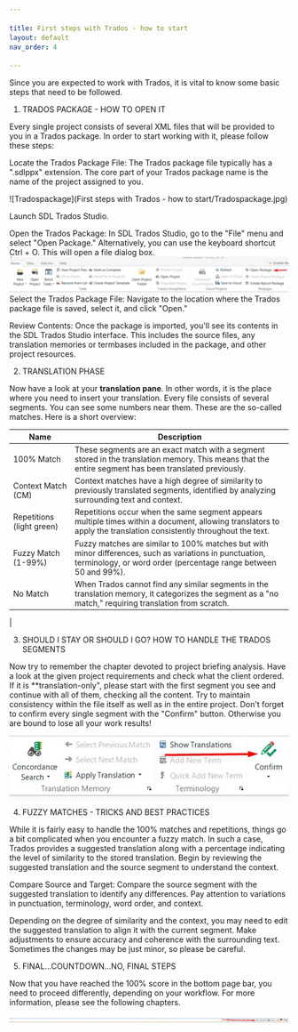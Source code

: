 ```yaml
---

title: First steps with Trados - how to start
layout: default
nav_order: 4

---
```


Since you are expected to work with Trados, it is vital to know some basic steps that need to be followed.

1. TRADOS PACKAGE - HOW TO OPEN IT

Every single project consists of several XML files that will be provided to you in a Trados package. In order to start working with it, please follow these steps:

Locate the Trados Package File: The Trados package file typically has a ".sdlppx" extension. The core part of your Trados package name is the name of the project assigned to you.

![Tradospackage](First steps with Trados - how to start/Tradospackage.jpg)

Launch SDL Trados Studio.

Open the Trados Package: In SDL Trados Studio, go to the "File" menu and select "Open Package." Alternatively, you can use the keyboard shortcut Ctrl + O. This will open a file dialog box.
![open](openpage.jpg)
Select the Trados Package File: Navigate to the location where the Trados package file is saved, select it, and click "Open."

Review Contents: Once the package is imported, you'll see its contents in the SDL Trados Studio interface. This includes the source files, any translation memories or termbases included in the package, and other project resources.


2. TRANSLATION PHASE

Now have a look at your **translation pane**. In other words, it is the place where you need to insert your translation. Every file consists of several segments. You can see some numbers near them. 
These are the so-called matches. Here is a short overview:

| Name            | Description                                                                                                                                                      |
|-----------------|------------------------------------------------------------------------------------------------------------------------------------------------------------------|
| 100% Match      | These segments are an exact match with a segment stored in the translation memory. This means that the entire segment has been translated previously.             |
| Context Match (CM)   | Context matches have a high degree of similarity to previously translated segments, identified by analyzing surrounding text and context.                          |
| Repetitions (light green)     | Repetitions occur when the same segment appears multiple times within a document, allowing translators to apply the translation consistently throughout the text. |
| Fuzzy Match (1-99%)     | Fuzzy matches are similar to 100% matches but with minor differences, such as variations in punctuation, terminology, or word order (percentage range between 50 and 99%).                             |
| No Match        | When Trados cannot find any similar segments in the translation memory, it categorizes the segment as a "no match," requiring translation from scratch.     
|

3. SHOULD I STAY OR SHOULD I GO? HOW TO HANDLE THE TRADOS SEGMENTS

Now try to remember the chapter devoted to project briefing analysis. Have a look at the given project requirements and check what the client ordered. If it is **translation-only", please start with the first segment you see
and continue with all of them, checking all the content. Try to maintain consistency within the file itself as well as in the entire project. Don't forget to confirm every single segment with the "Confirm" button. Otherwise you are bound
to lose all your work results!

![confirm](confirm.jpg)

4. FUZZY MATCHES - TRICKS AND BEST PRACTICES

While it is fairly easy to handle the 100% matches and repetitions, things go a bit complicated when you encounter a fuzzy match. In such a case, Trados provides a suggested translation along with a percentage indicating the level of similarity to the stored translation. Begin by reviewing the suggested translation and the source segment to understand the context.

Compare Source and Target: Compare the source segment with the suggested translation to identify any differences. Pay attention to variations in punctuation, terminology, word order, and context.

Depending on the degree of similarity and the context, you may need to edit the suggested translation to align it with the current segment. Make adjustments to ensure accuracy and coherence with the surrounding text. Sometimes the changes may be just minor, so please be careful.

5. FINAL...COUNTDOWN...NO, FINAL STEPS

Now that you have reached the 100% score in the bottom page bar, you need to proceed differently, depending on your workflow. For more information, please see the following chapters.

![progressbar](progress_bar.jpg)
